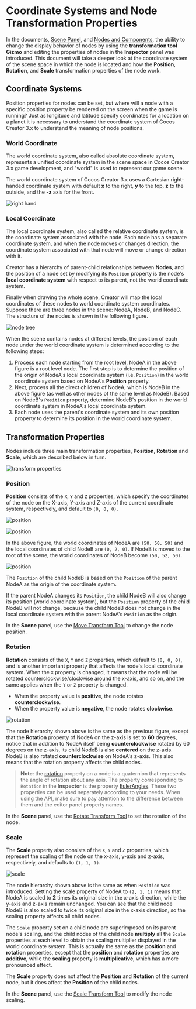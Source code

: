 # Coordinate Systems and Node Transformation Properties

In the documents, [Scene Panel](../../editor/scene/index.md), and [Nodes and Components](node-component.md), the ability to change the display behavior of nodes by using the **transformation tool Gizmo** and editing the properties of nodes in the **Inspector** panel was introduced. This document will take a deeper look at the coordinate system of the scene space in which the node is located and how the **Position**, **Rotation**, and **Scale** transformation properties of the node work.

## Coordinate Systems

Position properties for nodes can be set, but where will a node with a specific position property be rendered on the screen when the game is running? Just as longitude and latitude specify coordinates for a location on a planet it is necessary to understand the coordinate system of Cocos Creator 3.x to understand the meaning of node positions.

### World Coordinate

The world coordinate system, also called absolute coordinate system, represents a unified coordinate system in the scene space in Cocos Creator 3.x game development, and "world" is used to represent our game scene.

The world coordinate system of Cocos Creator 3.x  uses a Cartesian right-handed coordinate system with default **x** to the right, **y** to the top, **z** to the outside, and the **-z** axis for the front.

![right hand](coord/right_hand.png)

### Local Coordinate

The local coordinate system, also called the relative coordinate system, is the coordinate system associated with the node. Each node has a separate coordinate system, and when the node moves or changes direction, the coordinate system associated with that node will move or change direction with it.

Creator has a hierarchy of parent-child relationships between **Nodes**, and the position of a node set by modifying its `Position` property is the node's **local coordinate system** with respect to its parent, not the world coordinate system.

Finally when drawing the whole scene, Creator will map the local coordinates of these nodes to world coordinate system coordinates. <br>
Suppose there are three nodes in the scene: NodeA, NodeB, and NodeC. The structure of the nodes is shown in the following figure.

![node tree](coord/node-tree.png)

When the scene contains nodes at different levels, the position of each node under the world coordinate system is determined according to the following steps:

1. Process each node starting from the root level, NodeA in the above figure is a root level node. The first step is to determine the position of the origin of NodeA's local coordinate system (i.e. `Position`) in the world coordinate system based on NodeA's **Position** property.
2. Next, process all the direct children of NodeA, which is NodeB in the above figure (as well as other nodes of the same level as NodeB). Based on NodeB's `Position` property, determine NodeB's position in the world coordinate system in NodeA's local coordinate system.
3. Each node uses the parent's coordinate system and its own position property to determine its position in the world coordinate system.

## Transformation Properties

Nodes include three main transformation properties, **Position**, **Rotation** and **Scale**, which are described below in turn.

![transform properties](coord/transform-properties.png)

### Position

**Position** consists of the `X`, `Y` and `Z` properties, which specify the coordinates of the node on the X-axis, Y-axis and Z-axis of the current coordinate system, respectively, and default to `(0, 0, 0)`.

![position](coord/position-nodeA.png)

![position](coord/position-nodeB.png)

In the above figure, the world coordinates of NodeA are `(50, 50, 50)` and the local coordinates of child NodeB are `(0, 2, 0)`. If NodeB is moved to the root of the scene, the world coordinates of NodeB become `(50, 52, 50)`.

![position](coord/position-nodeB-world.png)

The `Position` of the child NodeB is based on the `Position` of the parent NodeA as the origin of the coordinate system.

If the parent NodeA changes its `Position`, the child NodeB will also change its position (world coordinate system), but the `Position` property of the child NodeB will not change, because the child NodeB does not change in the local coordinate system with the parent NodeA's `Position` as the origin.

In the **Scene** panel, use the [Move Transform Tool](../../editor/toolbar/index.md) to change the node position.

### Rotation

**Rotation** consists of the `X`, `Y` and `Z` properties, which default to `(0, 0, 0)`, and is another important property that affects the node's local coordinate system. When the `X` property is changed, it means that the node will be rotated counterclockwise/clockwise around the x-axis, and so on, and the same applies when the `Y` or `Z` property is changed.

- When the property value is **positive**, the node rotates **counterclockwise**.
- When the property value is **negative**, the node rotates **clockwise**.

![rotation](coord/rotation.png)

The node hierarchy shown above is the same as the previous figure, except that the **Rotation** property of NodeA on the z-axis is set to **60** degrees, notice that in addition to NodeA itself being **counterclockwise** rotated by 60 degrees on the z-axis, its child NodeB is also **centered** on the z-axis. NodeB is also rotated **counterclockwise** on NodeA's z-axis. This also means that the rotation property affects the child nodes.

> **Note**: the [rotation](__APIDOC__/en/classes/scene_graph.node-1.html#rotation) property on a node is a quaternion that represents the angle of rotation about any axis. The property corresponding to `Rotation` in the **Inspector** is the property [EulerAngles](__APIDOC__/en/classes/scene_graph.node-1.html#eulerangles). These two properties can be used separately according to your needs. When using the API, make sure to pay attention to the difference between them and the editor panel property names.

In the **Scene** panel, use the [Rotate Transform Tool](../../editor/toolbar/index.md) to set the rotation of the node.

### Scale

The **Scale** property also consists of the `X`, `Y` and `Z` properties, which represent the scaling of the node on the x-axis, y-axis and z-axis, respectively, and defaults to `(1, 1, 1)`.

![scale](coord/scale.png)

The node hierarchy shown above is the same as when `Position` was introduced. Setting the scale property of NodeA to `(2, 1, 1)` means that NodeA is scaled to **2** times its original size in the x-axis direction, while the y-axis and z-axis remain unchanged. You can see that the child node NodeB is also scaled to twice its original size in the x-axis direction, so the scaling property affects all child nodes.

The `Scale` property set on a child node are superimposed on its parent node's scaling, and the child nodes of the child node **multiply** all the `Scale` properties at each level to obtain the scaling multiplier displayed in the world coordinate system. This is actually the same as the **position** and **rotation** properties, except that the **position** and **rotation** properties are **additive**, while the **scaling** property is **multiplicative**, which has a more pronounced effect.

The **Scale** property does not affect the **Position** and **Rotation** of the current node, but it does affect the **Position** of the child nodes.

In the **Scene** panel, use the [Scale Transform Tool](../../editor/toolbar/index.md) to modify the node scaling.
